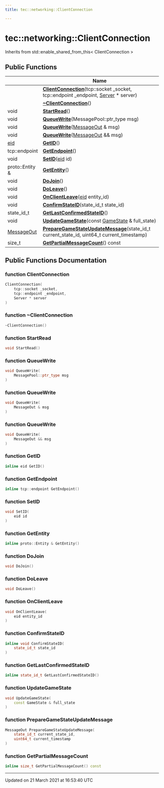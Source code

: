 ```yaml
---
title: tec::networking::ClientConnection

---
```


# tec::networking::ClientConnection



Inherits from std::enable_shared_from_this< ClientConnection >

## Public Functions

|                | Name           |
| -------------- | -------------- |
| | **[ClientConnection](/engine/Classes/classtec_1_1networking_1_1_client_connection/#function-clientconnection)**(tcp::socket _socket, tcp::endpoint _endpoint, [Server](/engine/Classes/classtec_1_1networking_1_1_server/) * server) |
| | **[~ClientConnection](/engine/Classes/classtec_1_1networking_1_1_client_connection/#function-~clientconnection)**() |
| void | **[StartRead](/engine/Classes/classtec_1_1networking_1_1_client_connection/#function-startread)**() |
| void | **[QueueWrite](/engine/Classes/classtec_1_1networking_1_1_client_connection/#function-queuewrite)**(MessagePool::ptr_type msg) |
| void | **[QueueWrite](/engine/Classes/classtec_1_1networking_1_1_client_connection/#function-queuewrite)**([MessageOut](/engine/Classes/classtec_1_1networking_1_1_message_out/) & msg) |
| void | **[QueueWrite](/engine/Classes/classtec_1_1networking_1_1_client_connection/#function-queuewrite)**([MessageOut](/engine/Classes/classtec_1_1networking_1_1_message_out/) && msg) |
| [eid](/engine/Namespaces/namespacetec/#typedef-eid) | **[GetID](/engine/Classes/classtec_1_1networking_1_1_client_connection/#function-getid)**() |
| tcp::endpoint | **[GetEndpoint](/engine/Classes/classtec_1_1networking_1_1_client_connection/#function-getendpoint)**() |
| void | **[SetID](/engine/Classes/classtec_1_1networking_1_1_client_connection/#function-setid)**([eid](/engine/Namespaces/namespacetec/#typedef-eid) id) |
| proto::Entity & | **[GetEntity](/engine/Classes/classtec_1_1networking_1_1_client_connection/#function-getentity)**() |
| void | **[DoJoin](/engine/Classes/classtec_1_1networking_1_1_client_connection/#function-dojoin)**() |
| void | **[DoLeave](/engine/Classes/classtec_1_1networking_1_1_client_connection/#function-doleave)**() |
| void | **[OnClientLeave](/engine/Classes/classtec_1_1networking_1_1_client_connection/#function-onclientleave)**([eid](/engine/Namespaces/namespacetec/#typedef-eid) entity_id) |
| void | **[ConfirmStateID](/engine/Classes/classtec_1_1networking_1_1_client_connection/#function-confirmstateid)**(state_id_t state_id) |
| state_id_t | **[GetLastConfirmedStateID](/engine/Classes/classtec_1_1networking_1_1_client_connection/#function-getlastconfirmedstateid)**() |
| void | **[UpdateGameState](/engine/Classes/classtec_1_1networking_1_1_client_connection/#function-updategamestate)**(const [GameState](/engine/Classes/structtec_1_1_game_state/) & full_state) |
| [MessageOut](/engine/Classes/classtec_1_1networking_1_1_message_out/) | **[PrepareGameStateUpdateMessage](/engine/Classes/classtec_1_1networking_1_1_client_connection/#function-preparegamestateupdatemessage)**(state_id_t current_state_id, uint64_t current_timestamp) |
| size_t | **[GetPartialMessageCount](/engine/Classes/classtec_1_1networking_1_1_client_connection/#function-getpartialmessagecount)**() const |

## Public Functions Documentation

### function ClientConnection

```cpp
ClientConnection(
    tcp::socket _socket,
    tcp::endpoint _endpoint,
    Server * server
)
```


### function ~ClientConnection

```cpp
~ClientConnection()
```


### function StartRead

```cpp
void StartRead()
```


### function QueueWrite

```cpp
void QueueWrite(
    MessagePool::ptr_type msg
)
```


### function QueueWrite

```cpp
void QueueWrite(
    MessageOut & msg
)
```


### function QueueWrite

```cpp
void QueueWrite(
    MessageOut && msg
)
```


### function GetID

```cpp
inline eid GetID()
```


### function GetEndpoint

```cpp
inline tcp::endpoint GetEndpoint()
```


### function SetID

```cpp
void SetID(
    eid id
)
```


### function GetEntity

```cpp
inline proto::Entity & GetEntity()
```


### function DoJoin

```cpp
void DoJoin()
```


### function DoLeave

```cpp
void DoLeave()
```


### function OnClientLeave

```cpp
void OnClientLeave(
    eid entity_id
)
```


### function ConfirmStateID

```cpp
inline void ConfirmStateID(
    state_id_t state_id
)
```


### function GetLastConfirmedStateID

```cpp
inline state_id_t GetLastConfirmedStateID()
```


### function UpdateGameState

```cpp
void UpdateGameState(
    const GameState & full_state
)
```


### function PrepareGameStateUpdateMessage

```cpp
MessageOut PrepareGameStateUpdateMessage(
    state_id_t current_state_id,
    uint64_t current_timestamp
)
```


### function GetPartialMessageCount

```cpp
inline size_t GetPartialMessageCount() const
```


-------------------------------

Updated on 21 March 2021 at 16:53:40 UTC